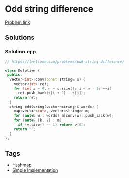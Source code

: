 # Odd string difference

[Problem link](https://leetcode.com/problems/odd-string-difference/)

## Solutions


### Solution.cpp
```cpp
// https://leetcode.com/problems/odd-string-difference/

class Solution {
 public:
  vector<int> conv(const string& s) {
    vector<int> ret;
    for (int i = 0, n = s.size(); i < n - 1; ++i)
      ret.push_back(s[i + 1] - s[i]);
    return ret;
  }
  string oddString(vector<string>& words) {
    map<vector<int>, vector<string>> m;
    for (auto& w : words) m[conv(w)].push_back(w);
    for (auto& [k, v] : m)
      if (v.size() == 1) return v[0];
    return "";
  }
};
```
## Tags

* [Hashmap](/Collections/hashmap.md#hashmap)
* [Simple implementation](/Collections/simple-implementation.md#simple-implementation)
